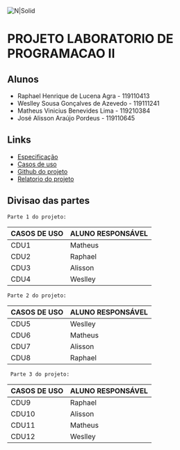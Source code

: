 

![N|Solid](https://portal.ufcg.edu.br/images/headers/cabecalho_ufcg.jpg)
# PROJETO LABORATORIO DE PROGRAMACAO II



## Alunos
  - Raphael Henrique de Lucena Agra - 119110413
  - Weslley Sousa Gonçalves de Azevedo - 119111241
  - Matheus Vinicius Benevides Lima - 119210384 
  - José Alisson Araújo Pordeus - 119110645

## Links

  - [Especificação](https://docs.google.com/document/d/e/2PACX-1vRKnuseh-1y300CI4fTlgVB8XMx3yDhEl9fg2NfkyrBDqYT9-tTjHTgSdD59htIIxDtJQDdSSYLzrnv/pub)
  - [Casos de uso](https://drive.google.com/drive/folders/1H7au_Jzxi8UKih0bW8jVqAfe00ROOOMJ)
  - [Github do projeto](https://github.com/raphaelhla/ProjetoLP2)
  - [Relatorio do projeto](https://drive.google.com/open?id=147isdd0nGiT-yfQLprrn7jXn-n3mEtk5)
  
## Divisao das partes
    Parte 1 do projeto:
| CASOS DE USO | ALUNO RESPONSÁVEL |
| ------ | ------ |
| CDU1 | Matheus |
| CDU2 | Raphael |
| CDU3 | Alisson |
| CDU4 | Weslley |

    Parte 2 do projeto:

| CASOS DE USO | ALUNO RESPONSÁVEL |
| ------ | ------ |
| CDU5 | Weslley |
| CDU6 | Matheus |
| CDU7 | Alisson |
| CDU8 | Raphael |

     Parte 3 do projeto:

| CASOS DE USO | ALUNO RESPONSÁVEL |
| ------ | ------ |
| CDU9 | Raphael |
| CDU10 | Alisson |
| CDU11 | Matheus |
| CDU12 | Weslley |   
